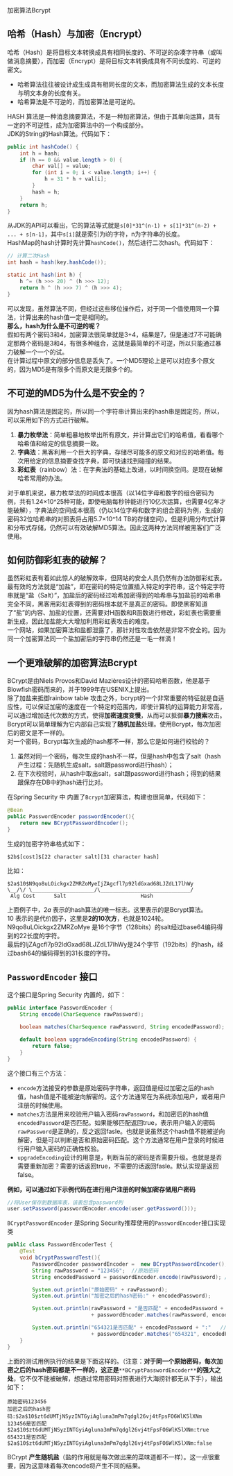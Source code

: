 加密算法Bcrypt
<a name="gTVDa"></a>
## 哈希（Hash）与加密（Encrypt）
哈希（Hash）是将目标文本转换成具有相同长度的、不可逆的杂凑字符串（或叫做消息摘要），而加密（Encrypt）是将目标文本转换成具有不同长度的、可逆的密文。

- 哈希算法往往被设计成生成具有相同长度的文本，而加密算法生成的文本长度与明文本身的长度有关。
- 哈希算法是不可逆的，而加密算法是可逆的。

HASH 算法是一种消息摘要算法，不是一种加密算法，但由于其单向运算，具有一定的不可逆性，成为加密算法中的一个构成部分。<br />JDK的String的Hash算法。代码如下：
```java
public int hashCode() {
    int h = hash;
    if (h == 0 && value.length > 0) {
        char val[] = value;
        for (int i = 0; i < value.length; i++) {
            h = 31 * h + val[i];
        }
        hash = h;
    }
    return h;
}
```
从JDK的API可以看出，它的算法等式就是`s[0]*31^(n-1) + s[1]*31^(n-2) + ... + s[n-1]`，其中`s[i]`就是索引为i的字符，n为字符串的长度。<br />HashMap的hash计算时先计算`hashCode()`，然后进行二次hash。代码如下：
```java
// 计算二次Hash    
int hash = hash(key.hashCode());

static int hash(int h) {
    h ^= (h >>> 20) ^ (h >>> 12);
	return h ^ (h >>> 7) ^ (h >>> 4);
}
```
可以发现，虽然算法不同，但经过这些移位操作后，对于同一个值使用同一个算法，计算出来的hash值一定是相同的。<br />**那么，hash为什么是不可逆的呢？**<br />假如有两个密码3和4，加密算法很简单就是3+4，结果是7，但是通过7不可能确定那两个密码是3和4，有很多种组合，这就是最简单的不可逆，所以只能通过暴力破解一个一个的试。<br />在计算过程中原文的部分信息是丢失了。一个MD5理论上是可以对应多个原文的，因为MD5是有限多个而原文是无限多个的。
<a name="jrmJx"></a>
## 不可逆的MD5为什么是不安全的？
因为hash算法是固定的，所以同一个字符串计算出来的hash串是固定的，所以，可以采用如下的方式进行破解。

1. **暴力枚举法**：简单粗暴地枚举出所有原文，并计算出它们的哈希值，看看哪个哈希值和给定的信息摘要一致。
2. **字典法**：黑客利用一个巨大的字典，存储尽可能多的原文和对应的哈希值。每次用给定的信息摘要查找字典，即可快速找到碰撞的结果。
3. **彩虹表**（rainbow）法：在字典法的基础上改进，以时间换空间。是现在破解哈希常用的办法。

对于单机来说，暴力枚举法的时间成本很高（以14位字母和数字的组合密码为例，共有1.24×10^25种可能，即使电脑每秒钟能进行10亿次运算，也需要4亿年才能破解），字典法的空间成本很高（仍以14位字母和数字的组合密码为例，生成的密码32位哈希串的对照表将占用5.7×10^14 TB的存储空间）。但是利用分布式计算和分布式存储，仍然可以有效破解MD5算法。因此这两种方法同样被黑客们广泛使用。
<a name="c6f5f"></a>
## 如何防御彩虹表的破解？
虽然彩虹表有着如此惊人的破解效率，但网站的安全人员仍然有办法防御彩虹表。最有效的方法就是“加盐”，即在密码的特定位置插入特定的字符串，这个特定字符串就是“盐（Salt）”，加盐后的密码经过哈希加密得到的哈希串与加盐前的哈希串完全不同，黑客用彩虹表得到的密码根本就不是真正的密码。即使黑客知道了“盐”的内容、加盐的位置，还需要对H函数和R函数进行修改，彩虹表也需要重新生成，因此加盐能大大增加利用彩虹表攻击的难度。<br />一个网站，如果加密算法和盐都泄露了，那针对性攻击依然是非常不安全的。因为同一个加密算法同一个盐加密后的字符串仍然还是一毛一样滴！
<a name="Elbbq"></a>
## 一个更难破解的加密算法Bcrypt
BCrypt是由Niels Provos和David Mazières设计的密码哈希函数，他是基于Blowfish密码而来的，并于1999年在USENIX上提出。<br />除了加盐来抵御rainbow table 攻击之外，bcrypt的一个非常重要的特征就是自适应性，可以保证加密的速度在一个特定的范围内，即使计算机的运算能力非常高，可以通过增加迭代次数的方式，使得**加密速度变慢**，从而可以抵御**暴力搜索**攻击。<br />Bcrypt可以简单理解为它内部自己实现了**随机加盐**处理。使用Bcrypt，每次加密后的密文是不一样的。<br />对一个密码，Bcrypt每次生成的hash都不一样，那么它是如何进行校验的？

1. 虽然对同一个密码，每次生成的hash不一样，但是hash中包含了salt（hash产生过程：先随机生成salt，salt跟password进行hash）；
2. 在下次校验时，从hash中取出salt，salt跟password进行hash；得到的结果跟保存在DB中的hash进行比对。

在Spring Security 中 内置了`Bcrypt`加密算法，构建也很简单，代码如下：
```java
@Bean
public PasswordEncoder passwordEncoder(){
    return new BCryptPasswordEncoder();
}
```
生成的加密字符串格式如下：
```
$2b$[cost]$[22 character salt][31 character hash]
```
比如：
```
$2a$10$N9qo8uLOickgx2ZMRZoMyeIjZAgcfl7p92ldGxad68LJZdL17lhWy
\__/\/ \____________________/\_____________________________/
 Alg Cost      Salt                        Hash
```
上面例子中，$2a$ 表示的hash算法的唯一标志。这里表示的是Bcrypt算法。<br />10 表示的是代价因子，这里是**2的10次方**，也就是1024轮。<br />N9qo8uLOickgx2ZMRZoMye 是16个字节（128bits）的salt经过base64编码得到的22长度的字符。<br />最后的IjZAgcfl7p92ldGxad68LJZdL17lhWy是24个字节（192bits）的hash，经过bash64的编码得到的31长度的字符。
<a name="uCWMU"></a>
## `PasswordEncoder` 接口
这个接口是Spring Security 内置的，如下：
```java
public interface PasswordEncoder {
    String encode(CharSequence rawPassword);

    boolean matches(CharSequence rawPassword, String encodedPassword);

    default boolean upgradeEncoding(String encodedPassword) {
        return false;
    }
}
```
这个接口有三个方法：

- `encode`方法接受的参数是原始密码字符串，返回值是经过加密之后的hash值，hash值是不能被逆向解密的。这个方法通常在为系统添加用户，或者用户注册的时候使用。
- `matches`方法是用来校验用户输入密码`rawPassword`，和加密后的hash值`encodedPassword`是否匹配。如果能够匹配返回true，表示用户输入的密码`rawPassword`是正确的，反之返回fasle。也就是说虽然这个hash值不能被逆向解密，但是可以判断是否和原始密码匹配。这个方法通常在用户登录的时候进行用户输入密码的正确性校验。
- `upgradeEncoding`设计的用意是，判断当前的密码是否需要升级。也就是是否需要重新加密？需要的话返回true，不需要的话返回fasle。默认实现是返回false。

**例如，可以通过如下示例代码在进行用户注册的时候加密存储用户密码**
```java
//将User保存到数据库表，该表包含password列
user.setPassword(passwordEncoder.encode(user.getPassword()));
```
`BCryptPasswordEncoder` 是Spring Security推荐使用的`PasswordEncoder`接口实现类
```java
public class PasswordEncoderTest {
    @Test
    void bCryptPasswordTest(){
        PasswordEncoder passwordEncoder =  new BCryptPasswordEncoder();
        String rawPassword = "123456";  //原始密码
        String encodedPassword = passwordEncoder.encode(rawPassword); //加密后的密码

        System.out.println("原始密码" + rawPassword);
        System.out.println("加密之后的hash密码:" + encodedPassword);

        System.out.println(rawPassword + "是否匹配" + encodedPassword + ":"   //密码校验：true
                           + passwordEncoder.matches(rawPassword, encodedPassword));

        System.out.println("654321是否匹配" + encodedPassword + ":"   //定义一个错误的密码进行校验:false
                           + passwordEncoder.matches("654321", encodedPassword));
    }
}
```
上面的测试用例执行的结果是下面这样的。（注意：**对于同一个原始密码，每次加密之后的hash密码都是不一样的，这正是**`**BCryptPasswordEncoder**`**的强大之处**，它不仅不能被破解，想通过常用密码对照表进行大海捞针都无从下手），输出如下：
```
原始密码123456
加密之后的hash密码:$2a$10$zt6dUMTjNSyzINTGyiAgluna3mPm7qdgl26vj4tFpsFO6WlK5lXNm
123456是否匹配$2a$10$zt6dUMTjNSyzINTGyiAgluna3mPm7qdgl26vj4tFpsFO6WlK5lXNm:true
654321是否匹配$2a$10$zt6dUMTjNSyzINTGyiAgluna3mPm7qdgl26vj4tFpsFO6WlK5lXNm:false
```
BCrypt **产生随机盐**（盐的作用就是每次做出来的菜味道都不一样）。这一点很重要，因为这意味着每次encode将产生不同的结果。
